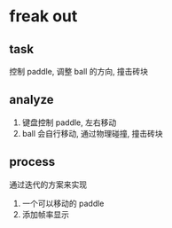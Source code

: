 # freak out

## task

控制 paddle, 调整 ball 的方向, 撞击砖块

## analyze

1. 键盘控制 paddle, 左右移动
2. ball 会自行移动, 通过物理碰撞, 撞击砖块

## process

通过迭代的方案来实现

1. 一个可以移动的 paddle
2. 添加帧率显示
